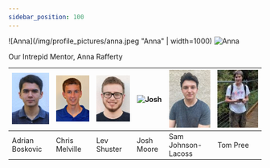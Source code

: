 ```yaml
---
sidebar_position: 100
---
```


![Anna](/img/profile_pictures/anna.jpeg "Anna" | width=1000)
<img src="../../static/img/profile_pictures/anna.jpeg" alt="Anna" width="200"></img>

Our Intrepid Mentor, Anna Rafferty

| ![Adrian](/img/profile_pictures/adrian.jpeg "Adrian") | ![Chris](/img/profile_pictures/chris.jpeg "Chris") | ![Lev](/img/profile_pictures/lev.jpeg "Lev") | ![Josh](/img/profile_pictures/josh.png "Josh") | ![Sam](/img/profile_pictures/sam.jpeg "Sam") | ![Tom](/img/profile_pictures/tom.jpg "Tom") |
| -------- | ------- | -------- | ------- | -------- | ------- |
| Adrian Boskovic | Chris Melville | Lev Shuster | Josh Moore | Sam Johnson-Lacoss | Tom Pree |

